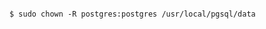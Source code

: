 <!-- layout:code post: database-backup_note -->

```

$ sudo chown -R postgres:postgres /usr/local/pgsql/data 

```
